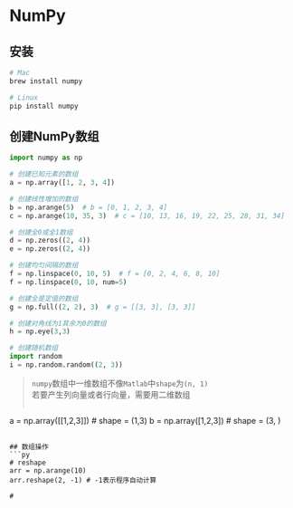 # NumPy
## 安装
```bash
# Mac
brew install numpy

# Linux
pip install numpy
```
## 创建NumPy数组
```python
import numpy as np

# 创建已知元素的数组
a = np.array([1, 2, 3, 4])

# 创建线性增加的数组
b = np.arange(5)  # b = [0, 1, 2, 3, 4]
c = np.arange(10, 35, 3)  # c = [10, 13, 16, 19, 22, 25, 28, 31, 34]

# 创建全0或全1数组
d = np.zeros((2, 4))
e = np.zeros((2, 4))

# 创建均匀间隔的数组
f = np.linspace(0, 10, 5)  # f = [0, 2, 4, 6, 8, 10]
f = np.linspace(0, 10, num=5)

# 创建全是定值的数组
g = np.full((2, 2), 3)  # g = [[3, 3], [3, 3]]

# 创建对角线为1其余为0的数组
h = np.eye(3,3)

# 创建随机数组
import random
i = np.random.random((2, 3))
```
> `numpy`数组中一维数组不像`Matlab`中`shape`为`(n, 1)`  
> 若要产生列向量或者行向量，需要用二维数组  
> ```py
a = np.array([[1,2,3]]) # shape = (1,3)
b = np.array([1,2,3])   # shape = (3, )
```

## 数组操作
```py
# reshape
arr = np.arange(10)
arr.reshape(2, -1) # -1表示程序自动计算

# 
```
